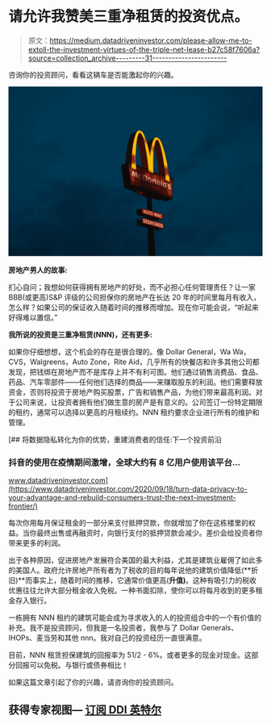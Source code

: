 # 请允许我赞美三重净租赁的投资优点。

> 原文：<https://medium.datadriveninvestor.com/please-allow-me-to-extoll-the-investment-virtues-of-the-triple-net-lease-b27c58f7606a?source=collection_archive---------31----------------------->

咨询你的投资顾问，看看这辆车是否能激起你的兴趣。

![](img/e60b4fc6022f6eb9c9c2d4f5857aa91e.png)

**房地产男人的故事:**

扪心自问；我想如何获得拥有房地产的好处，而不必担心任何管理责任？让一家 BBB(或更高)S&P 评级的公司担保你的房地产在长达 20 年的时间里每月有收入，怎么样？如果公司的保证收入随着时间的推移而增加。现在你可能会说，“听起来好得难以置信。”

**我所说的投资是三重净租赁(NNN)，还有更多:**

如果你仔细想想，这个机会的存在是很合理的。像 Dollar General，Wa Wa，CVS，Walgreens，Auto Zone，Rite Aid，几乎所有的快餐店和许多其他公司都发现，把钱绑在房地产而不是库存上并不有利可图。他们通过销售消费品、食品、药品、汽车零部件——任何他们选择的商品——来赚取股东的利润。他们需要释放资金，否则将投资于房地产购买股票，广告和销售产品，为他们带来最高利润。对于公司来说，让投资者拥有他们做生意的房产是有意义的。公司签订一份特定期限的租约，通常可以选择以更高的月租续约。NNN 租约要求企业进行所有的维护和管理。

[](https://www.datadriveninvestor.com/2020/09/18/turn-data-privacy-to-your-advantage-and-rebuild-consumers-trust-the-next-investment-frontier/) [## 将数据隐私转化为你的优势，重建消费者的信任:下一个投资前沿

### 抖音的使用在疫情期间激增，全球大约有 8 亿用户使用该平台…

www.datadriveninvestor.com](https://www.datadriveninvestor.com/2020/09/18/turn-data-privacy-to-your-advantage-and-rebuild-consumers-trust-the-next-investment-frontier/) 

每次你用每月保证租金的一部分来支付抵押贷款，你就增加了你在这栋楼里的权益。当你最终出售或再融资时，向银行支付的抵押贷款会减少。差价会给投资者你带来更多的利润。

出于各种原因，促进房地产发展符合美国的最大利益，尤其是建筑业雇佣了如此多的美国人。政府允许房地产所有者为了税收的目的每年说他的建筑价值降低(**折旧)**而事实上，随着时间的推移，它通常价值更高(**升值)**。这种有吸引力的税收优惠往往允许大部分租金收入免税。一种书面扣除，使你可以将每月收到的更多租金存入银行。

一栋拥有 NNN 租约的建筑可能会成为寻求收入的人的投资组合中的一个有价值的补充。我不是投资顾问，但我是一名投资者，我参与了 Dollar Generals、IHOPs、麦当劳和其他 nnn。我对自己的投资经历一直很满意。

目前，NNN 租赁担保建筑的回报率为 51/2 - 6%。或者更多的现金对现金。这部分回报可以免税。与银行或债券相比！

如果这篇文章引起了你的兴趣，请咨询你的投资顾问。

## 获得专家视图— [订阅 DDI 英特尔](https://datadriveninvestor.com/ddi-intel)